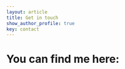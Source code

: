 ```yaml
---
layout: article
title: Get in touch
show_author_profile: true
key: contact
---
```


# You can find me here:


